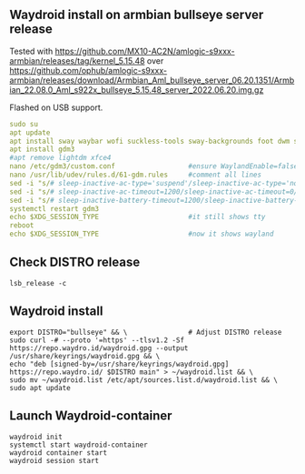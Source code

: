 ## Waydroid install on armbian bullseye server release
Tested with https://github.com/MX10-AC2N/amlogic-s9xxx-armbian/releases/tag/kernel_5.15.48 over https://github.com/ophub/amlogic-s9xxx-armbian/releases/download/Armbian_Aml_bullseye_server_06.20.1351/Armbian_22.08.0_Aml_s922x_bullseye_5.15.48_server_2022.06.20.img.gz

Flashed on USB support.

```yaml
sudo su
apt update
apt install sway waybar wofi suckless-tools sway-backgrounds foot dwm stterm surf swayidle xdg-desktop-portal-wlr fonts-font-awesome 
apt install gdm3                  
#apt remove lightdm xfce4
nano /etc/gdm3/custom.conf                  #ensure WaylandEnable=false is commented
nano /usr/lib/udev/rules.d/61-gdm.rules     #comment all lines
sed -i "s/# sleep-inactive-ac-type='suspend'/sleep-inactive-ac-type='nothing'/" /etc/gdm3/greeter.dconf-defaults
sed -i "s/# sleep-inactive-ac-timeout=1200/sleep-inactive-ac-timeout=0/" /etc/gdm3/greeter.dconf-defaults
sed -i "s/# sleep-inactive-battery-timeout=1200/sleep-inactive-battery-timeout=0/" /etc/gdm3/greeter.dconf-defaults
systemctl restart gdm3
echo $XDG_SESSION_TYPE                      #it still shows tty
reboot
echo $XDG_SESSION_TYPE                      #now it shows wayland
```

## Check DISTRO release
``` 
lsb_release -c
```

## Waydroid install 
```
export DISTRO="bullseye" && \               # Adjust DISTRO release
sudo curl -# --proto '=https' --tlsv1.2 -Sf https://repo.waydro.id/waydroid.gpg --output /usr/share/keyrings/waydroid.gpg && \
echo "deb [signed-by=/usr/share/keyrings/waydroid.gpg] https://repo.waydro.id/ $DISTRO main" > ~/waydroid.list && \
sudo mv ~/waydroid.list /etc/apt/sources.list.d/waydroid.list && \
sudo apt update
```

## Launch Waydroid-container
```
waydroid init
systemctl start waydroid-container
waydroid container start
waydroid session start
```

